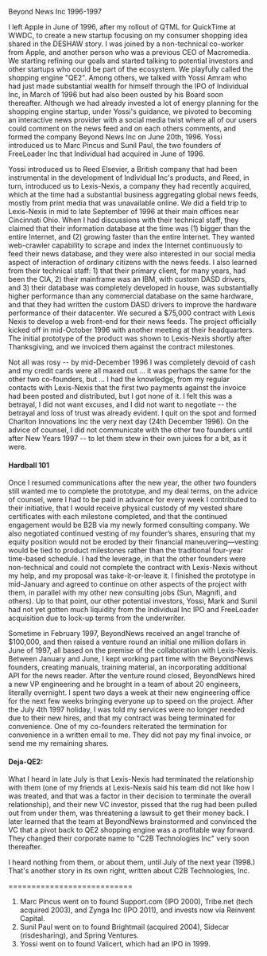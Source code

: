 Beyond News Inc 1996-1997

I left Apple in June of 1996, after my rollout of QTML for QuickTime at WWDC, to create a new startup focusing on my consumer shopping idea shared in the DESHAW story.  I was joined by a non-technical co-worker from Apple, and another person who was a previous CEO of Macromedia.  We starting refining our goals and started talking to potential investors and other startups who could be part of the ecosystem. We playfully called the shopping engine "QE2".  Among others, we talked with Yossi Amram who had just made substantial wealth for himself through the IPO of Individual Inc, in March of 1996 but had also been ousted by his Board soon thereafter.  Although we had already invested a lot of energy planning for the shopping engine startup, under Yossi's guidance, we pivoted to becoming an interactive news provider with a social media twist where all of our users could comment on the news feed and on each others comments, and formed the company Beyond News Inc on June 20th, 1996.  Yossi introduced us to Marc Pincus and Sunil Paul, the two founders of FreeLoader Inc that Individual had acquired in June of 1996.

Yossi introduced us to Reed Elsevier, a British company that had been instrumental in the development of Individual Inc's products, and Reed, in turn, introduced us to Lexis-Nexis, a company they had recently acquired, which at the time had a substantial business aggregating global news feeds, mostly from print media that was unavailable online.  We did a field trip to Lexis-Nexis in mid to late September of 1996 at their main offices near Cincinnati Ohio.  When I had discussions with their technical staff, they claimed that their information database at the time was (1) bigger than the entire Internet, and (2) growing faster than the entire Internet.  They wanted web-crawler capability to scrape and index the Internet continuously to feed their news database, and they were also interested in our social media aspect of interaction of ordinary citizens with the news feeds.  I also learned from their technical staff: 1) that their primary client, for many years, had been the CIA, 2) their mainframe was an IBM, with custom DASD drivers, and 3) their database was completely developed in house, was substantially higher performance than any commercial database on the same hardware, and that they had written the custom DASD drivers to improve the hardware performance of their datacenter.  We secured a \$75,000 contract with Lexis Nexis to develop a web front-end for their news feeds. The project officially kicked off in mid-October 1996 with another meeting at their headquarters. The initial prototype of the product was shown to Lexis-Nexis shortly after Thanksgiving, and we invoiced them against the contract milestones.

Not all was rosy -- by mid-December 1996 I was completely devoid of cash and my credit cards were all maxed out ... it was perhaps the same for the other two co-founders, but ... I had the knowledge, from my regular contacts with Lexis-Nexis that the first two payments against the invoice had been posted and distributed, but I got none of it.  I felt this was a betrayal, I did not want excuses, and I did not want to negotiate -- the betrayal and loss of trust was already evident.  I quit on the spot and formed Charlton Innovations Inc the very next day (24th December 1996).  On the advice of counsel, I did not communicate with the other two founders until after New Years 1997 -- to let them stew in their own juices for a bit, as it were.

#### Hardball 101
Once I resumed communications after the new year, the other two founders still wanted me to complete the prototype, and my deal terms, on the advice of counsel, were I had to be paid in advance for every week I contributed to their initiative, that I would receive physical custody of my vested share certificates with each milestone completed, and that the continued engagement would be B2B via my newly formed consulting company.  We also negotiated continued vesting of my founder’s shares, ensuring that my equity position would not be eroded by their financial maneuvering—vesting would be tied to product milestones rather than the traditional four-year time-based schedule.  I had the leverage, in that the other founders were non-technical and could not complete the contract with Lexis-Nexis without my help, and my proposal was take-it-or-leave it.  I finished the prototype in mid-January and agreed to continue on other aspects of the project with them, in parallel with my other new consulting jobs (Sun, Magnifi, and others).  Up to that point, our other potential investors, Yossi, Mark and Sunil had not yet gotten much liquidity from the Individual Inc IPO and FreeLoader acquisition due to lock-up terms from the underwriter.

Sometime in February 1997, BeyondNews received an angel tranche of \$100,000, and then raised a venture round an initial one million dollars in June of 1997, all based on the premise of the collaboration with Lexis-Nexis.  Between January and June, I kept working part time with the BeyondNews founders, creating manuals, training material, an incorporating additional API for the news reader.  After the venture round closed, BeyondNews hired a new VP engineering and he brought in a team of about 20 engineers, literally overnight.  I spent two days a week at their new engineering office for the next few weeks bringing everyone up to speed on the project.  After the July 4th 1997 holiday, I was told my services were no longer needed due to their new hires, and that my contract was being terminated for convenience.  One of my co-founders reiterated the termination for convenience in a written email to me.  They did not pay my final invoice, or send me my remaining shares.

#### Deja-QE2:
What I heard in late July is that Lexis-Nexis had terminated the relationship with them (one of my friends at Lexis-Nexis said his team did not like how I was treated, and that was a factor in their decision to terminate the overall relationship), and their new VC investor, pissed that the rug had been pulled out from under them, was threatening a lawsuit to get their money back.  I later learned that the team at BeyondNews brainstormed and convinced the VC that a pivot back to QE2 shopping engine was a profitable way forward.  They changed their corporate name to "C2B Technologies Inc" very soon thereafter.

I heard nothing from them, or about them, until July of the next year (1998.) That's another story in its own right, written about C2B Technologies, Inc.

===========================
1) Marc Pincus went on to found Support.com (IPO 2000), Tribe.net (tech acquired 2003), and Zynga Inc (IPO 2011), and invests now via Reinvent Capital.
2) Sunil Paul went on to found Brightmail (acquired 2004), Sidecar (risdesharing), and Spring Ventures.
3) Yossi went on to found Valicert, which had an IPO in 1999.
